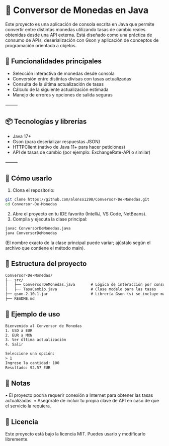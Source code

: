 # 💱 Conversor de Monedas en Java

Este proyecto es una aplicación de consola escrita en Java que permite convertir entre distintas monedas utilizando tasas de cambio reales obtenidas desde una API externa. Está diseñado como una práctica de consumo de APIs, deserialización con Gson y aplicación de conceptos de programación orientada a objetos.

## 🚀 Funcionalidades principales
- Selección interactiva de monedas desde consola
- Conversión entre distintas divisas con tasas actualizadas
- Consulta de la última actualización de tasas
- Cálculo de la siguiente actualización estimada
- Manejo de errores y opciones de salida seguras

⸻

## 📦 Tecnologías y librerías
- Java 17+
- Gson (para deserializar respuestas JSON)
- HTTPClient (nativo de Java 11+ para hacer peticiones)
- API de tasas de cambio (por ejemplo: ExchangeRate-API o similar)

⸻

## 🧭 Cómo usarlo
1.	Clona el repositorio:
   
``` bash 
git clone https://github.com/alonso1298/Conversor-De-Monedas.git
cd Conversor-De-Monedas
```
2. Abre el proyecto en tu IDE favorito (IntelliJ, VS Code, NetBeans).
3. Compila y ejecuta la clase principal:

``` bash
javac ConversorDeMonedas.java
java ConversorDeMonedas
```
(El nombre exacto de la clase principal puede variar; ajústalo según el archivo que contiene el método main).

## 🧠 Estructura del proyecto
``` txt
Conversor-De-Monedas/
├── src/
│   ├── ConversorDeMonedas.java       # Lógica de interacción por consola
│   ├── TasaCambio.java               # Clase modelo para las tasas
├── gson-2.10.1.jar                   # Librería Gson (si se incluye manualmente)
├── README.md
```

## 🧪 Ejemplo de uso
``` txt
Bienvenido al Conversor de Monedas
1. USD a EUR
2. EUR a MXN
3. Ver última actualización
4. Salir

Seleccione una opción:
> 1
Ingrese la cantidad: 100
Resultado: 92.57 EUR
```

## 📝 Notas
•	El proyecto podría requerir conexión a Internet para obtener las tasas actualizadas.
•	Asegúrate de incluir tu propia clave de API en caso de que el servicio la requiera.

## 📄 Licencia
Este proyecto está bajo la licencia MIT. Puedes usarlo y modificarlo libremente.

